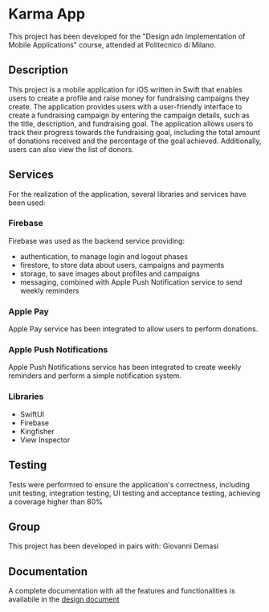 # Karma App
This project has been developed for the "Design adn Implementation of Mobile Applications" course, attended at Politecnico di Milano.
## Description

This project is a mobile application for iOS written in Swift that enables users to create a profile and raise money for fundraising campaigns they create.
The application provides users with a user-friendly interface to create a fundraising campaign by entering the campaign details, such as the title, description, and fundraising goal. 
The application allows users to track their progress towards the fundraising goal, including the total amount of donations received and the percentage of the goal achieved. Additionally, users can also view the list of donors.

## Services
For the realization of the application, several libraries and services have been used:

### Firebase
Firebase was used as the backend service providing:
- authentication, to manage login and logout phases
- firestore, to store data about users, campaigns and payments
- storage, to save images about profiles and campaigns
- messaging, combined with Apple Push Notification service to send weekly reminders

### Apple Pay
Apple Pay service has been integrated to allow users to perform donations.

### Apple Push Notifications
Apple Push Notifications service has been integrated to create weekly reminders and perform a simple notification system.

### Libraries
- SwiftUI
- Firebase
- Kingfisher
- View Inspector

## Testing
Tests were performred to ensure the application's correctness, including unit testing, integration testing, UI testing and acceptance testing, achieving a coverage higher than 80%

## Group
This project has been developed in pairs with: Giovanni Demasi

## Documentation
A complete documentation with all the features and functionalities is availabile in the [design document](https://github.com/Tommaso23/DIMA-Project/blob/master/design_document.pdf)
